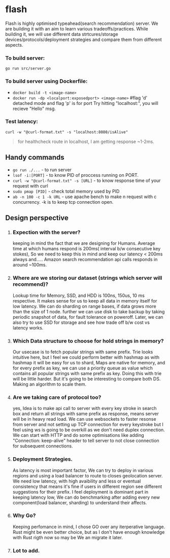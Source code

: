 # flash
Flash is highly optimised typeahead(search recommendation) server. We are building it with an aim to learn various tradeoffs/practices.
While building it, we will use different data strtcures/storage devices/protocols/deployment strategies and compare them from different aspects.

### To build server:
 `go run src/server.go`

### To build server using Dockerfile:
 - `docker build -t <image-name>`
 - `docker run -dp <localport:exposedport> <image-name>` #flag 'd' detached mode and flag 'p' is for port
  Try hitting "localhost:<localport>\", you will recieve "Hello" msg.
### Test latency:
`curl -w "@curl-format.txt" -s "localhost:8080/isAlive"`

> for healthcheck route in localhost, I am getting response ~1-2ms.

## Handy commands
- `go run ./...` - to run server
- `lsof -i:[PORT]` - to know PID of proccess running on PORT.
- `curl -w "@curl-format.txt" -s [URL]` - to know response time of your request with curl
- `sudo pmap [PID]` - check total memory used by PID
- `ab -n 100 -c 1 -k URL` - use apache bench to make n request with c concurrency. -k is to keep tcp connection open. 

## Design perspective
1. ### Expection with the server?
   keeping in mind the fact that we are designing for Humans. Average time at which humans respond is 200ms( interval b/w consecutive key stokes), So we need to keep this in mind and keep our latency < 200ms always and..... Amazon search recommendation api calls responds in around ~100ms.
      
2. ### Where are we storing our dataset (strings which server will recommend)?

    Lookup time for Memory, SSD, and HDD is 100ns, 150us, 10 ms respective.
    It makes sense for us to keep all data in memory itself for low latency. We can do sharding on range bases, if data grows more than the size of 1 node. further we can use disk to take backup by taking periodic snapshot of data, for fault tolerance on poweroff. Later, we can also try to use SSD for storage and see how trade off b/w cost vs latency works.


2. ### Which Data structure to choose for hold strings in memory?

    Our usecase is to fetch popular strings with same prefix. Trie looks intuitive here, but I feel we could perform better with hashmap as with hashmap it will be easy for us to shard, Maps are native for memory, and for every prefix as key, we can use a priority queue as value which contains all popular strings with same prefix as key. Doing this with trie will be little harder. But it's going to be interesting to compare both DS. Making an algorithm to scale them.   


3. ### Are we taking care of protocol too?
    yes, Idea is to make api call to server with every key stroke in search box and return all strings with same prefix as response, means server will be in heavy read load. 
    We can use websockets to faster resonse from server and not setting up TCP connection for every keystroke but I feel using ws is going to be overkill as we don't need duplex connection. We can start with HTTP and do some optimisations like adding "Connection: keep-alive" header to tell server to not close connection for subsequent connections.

4. ### Deployment Strategies.
    As latency is most important factor, We can try to deploy in various regions and using a load balancer to route to closes geolocation server. We need low latency, with high avaibility and less or eventual consistency that means it's fine if users in different region see different suggestions for their prefix. I feel deployment is dominant part in keeping latency low, We can do benchmarking after adding every new component(load balancer, sharding) to understand their affects.
    
5. ### Why Go?
   Keeping perfomance in mind, I chose GO over any iterperative language. Rust might be even better choice, but as I don't have enough knowledge with Rust rigth now so may be We an migrate it later.

6. ### Lot to add.

